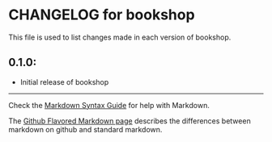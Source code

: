 # CHANGELOG for bookshop

This file is used to list changes made in each version of bookshop.

## 0.1.0:

* Initial release of bookshop

- - -
Check the [Markdown Syntax Guide](http://daringfireball.net/projects/markdown/syntax) for help with Markdown.

The [Github Flavored Markdown page](http://github.github.com/github-flavored-markdown/) describes the differences between markdown on github and standard markdown.
